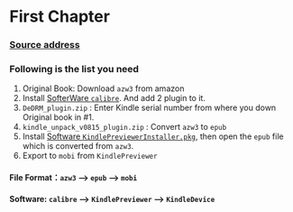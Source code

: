 # First Chapter
### [Source address]( https://hnliuzesen.github.io/2017/12/12/convert-azw3-to-mobi/)
### Following is the list you need
1. Original Book: Download `azw3` from amazon
1. Install [SofterWare `calibre`](https://calibre-ebook.com/download_osx). And add 2 plugin to it.
  1. `DeDRM_plugin.zip` : Enter Kindle serial number from where you down Original book in #1.  
  2. `kindle_unpack_v0815_plugin.zip` : Convert `azw3` to `epub`
1. Install [Software `KindlePreviewerInstaller.pkg`](https://www.amazon.com/gp/feature.html?docId=1000765261), then open the `epub` file which is converted from `azw3`.
2. Export to `mobi` from `KindlePreviewer`
 
#### File Format：`azw3` --> `epub` --> `mobi` 
#### Software:   `calibre` --> `KindlePreviewer` --> `KindleDevice`
